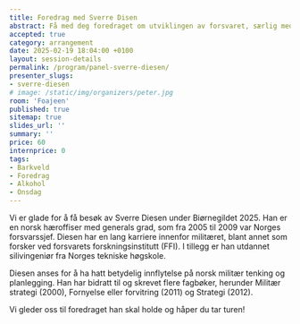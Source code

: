 ```yaml
---
title: Foredrag med Sverre Disen 
abstract: Få med deg foredraget om utviklingen av forsvaret, særlig med tanke på våpenteknologi
accepted: true
category: arrangement
date: 2025-02-19 18:04:00 +0100
layout: session-details
permalink: /program/panel-sverre-diesen/
presenter_slugs:
- sverre-diesen
# image: /static/img/organizers/peter.jpg
room: 'Foajeen'
published: true
sitemap: true
slides_url: ''
summary: ''
price: 60
internprice: 0
tags:
- Barkveld
- Foredrag
- Alkohol
- Onsdag
---
```


Vi er glade for å få besøk av Sverre Diesen under Biørnegildet 2025. Han er en norsk hæroffiser med generals grad, som fra 2005 til 2009 var Norges forsvarssjef. Diesen har en lang karriere innenfor militæret, blant annet som forsker ved forsvarets forskningsinstitutt (FFI). I tillegg er han utdannet silivingeniør fra Norges tekniske høgskole.

Diesen anses for å ha hatt betydelig innflytelse på norsk militær tenking og planlegging. Han har bidratt til og skrevet flere fagbøker, herunder Militær strategi (2000), Fornyelse eller forvitring (2011) og Strategi (2012).

Vi gleder oss til foredraget han skal holde og håper du tar turen!
